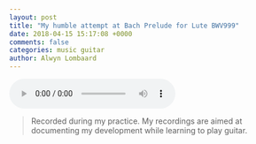 ```yaml
---
layout: post
title: "My humble attempt at Bach Prelude for Lute BWV999"
date: 2018-04-15 15:17:08 +0000
comments: false
categories: music guitar
author: Alwyn Lombaard
---
```


<audio controls>
  <source src="/music/Bach_Prelude_for_Lute_BWV999_20180415_150053.mp3" type="audio/mpeg">
</audio>




>Recorded during my practice. My recordings are aimed at documenting my development while learning to play guitar. 